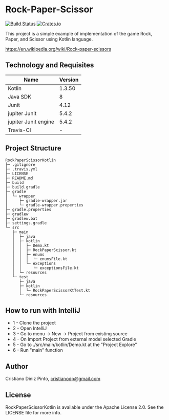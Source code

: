# Rock-Paper-Scissor
[![Build Status](https://travis-ci.com/cristianodiniz/RockPaperScissorKotlin.svg?branch=master)](https://travis-ci.com/cristianodiniz/RockPaperScissorKotlin)
[![Crates.io](https://img.shields.io/crates/l/rustc-serialize)](https://raw.githubusercontent.com/cristianodiniz/RockPaperScissorKotlin/master/LICENSE)

This project is a simple example of implementation of the game Rock, Paper, and Scissor using Kotlin language.

https://en.wikipedia.org/wiki/Rock-paper-scissors

## Technology and Requisites

| Name                    | Version                                          |
| ----------------------- | --------------------------------------------------- |
| Kotlin                  | 1.3.50                                           |
| Java SDK                | 8                                                |
| Junit                   | 4.12                                             |
| jupiter Junit           | 5.4.2                                            |
| jupiter Junit engine    | 5.4.2                                            |
| Travis-CI               | -                                                |

## Project Structure
 
```
RockPaperScissorKotlin
├─ .gitignore
├─ .travis.yml
├─ LICENSE
├─ README.md
├─ build
├─ build.gradle
├─ gradle
│  └─ wrapper
│     ├─ gradle-wrapper.jar
│     └─ gradle-wrapper.properties
├─ gradle.properties
├─ gradlew
├─ gradlew.bat
├─ settings.gradle
└─ src
   ├─ main
   │  ├─ java
   │  ├─ kotlin
   │  │  ├─ Demo.kt
   │  │  ├─ RockPaperScissor.kt
   │  │  ├─ enums
   │  │  │  └─ enumsFile.kt
   │  │  └─ exceptions
   │  │     └─ exceptionsFile.kt
   │  └─ resources
   └─ test
      ├─ java
      ├─ kotlin
      │  └─ RockPaperScissorKtTest.kt
      └─ resources

```

## How to run with IntelliJ

- 1 - Clone the project
- 2 - Open IntelliJ
- 3 - Go to menu
       -> New -> Project from existing source
- 4 - On Import Project from external model selected Gradle
- 5 - Go to ./src/main/kotlin/Demo.kt at the "Project Explore"
- 6 - Run "main" function


## Author

Cristiano Diniz Pinto, cristianodp@gmail.com

## License
RockPaperScissorKotlin is available under the Apache License 2.0. See the LICENSE file for more info.
